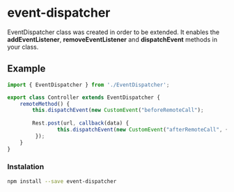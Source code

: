 # event-dispatcher

EventDispatcher class was created in order to be extended. It enables the **addEventListener**,  **removeEventListener** and **dispatchEvent** methods in your class.

## Example
````javascript
import { EventDispatcher } from './EventDispatcher';

export class Controller extends EventDispatcher {
	remoteMethod() {
		this.dispatchEvent(new CustomEvent("beforeRemoteCall");
		
		Rest.post(url, callback(data) {
				this.dispatchEvent(new CustomEvent("afterRemoteCall", {detail: data});  
		 });
	}
}
````

### Instalation

```bash
npm install --save event-dispatcher
```
